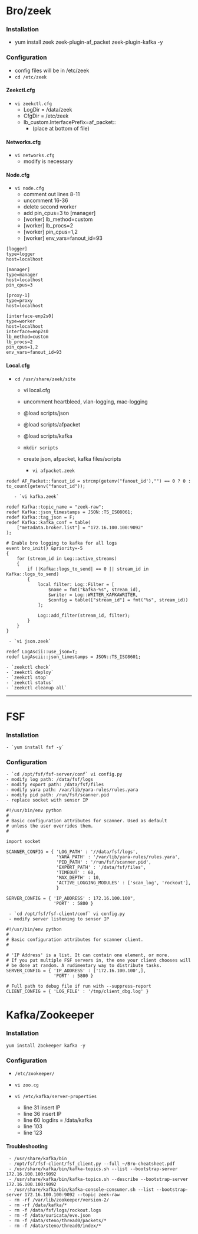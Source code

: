 # Bro/zeek

### Installation

  - yum install zeek zeek-plugin-af_packet zeek-plugin-kafka -y

### Configuration

  - config files will be in /etc/zeek
  - `cd /etc/zeek`

#### Zeekctl.cfg

  - `vi zeekctl.cfg`
     - LogDir = /data/zeek
     - CfgDir = /etc/zeek
     - lb_custom.InterfacePrefix=af_packet::
       - (place at bottom of file)


#### Networks.cfg

  - `vi networks.cfg`
     - modify is necessary

#### Node.cfg

  - `vi node.cfg`
     - comment out lines 8-11
     - uncomment 16-36
     - delete second worker
     - add pin_cpus=3 to [manager]
     - [worker] lb_method=custom
     - [worker] lb_procs=2
     - [worker] pin_cpus=1,2
     - [worker] env_vars=fanout_id=93

```
[logger]
type=logger
host=localhost

[manager]
type=manager
host=localhost
pin_cpus=3

[proxy-1]
type=proxy
host=localhost

[interface-enp2s0]
type=worker
host=localhost
interface=enp2s0
lb_method=custom
lb_procs=2
pin_cpus=1,2
env_vars=fanout_id=93

```
#### Local.cfg

   - `cd /usr/share/zeek/site`
     - vi local.cfg
     - uncomment heartbleed, vlan-logging, mac-logging
     - @load scripts/json
     - @load scripts/afpacket
     - @load scripts/kafka
     - `mkdir scripts`
     - create json, afpacket, kafka files/scripts

       - `vi afpacket.zeek`

```
redef AF_Packet::fanout_id = strcmp(getenv("fanout_id'),"") == 0 ? 0 : to_count(getenv("fanout_id"));

```

       - `vi kafka.zeek`


```
redef Kafka::topic_name = "zeek-raw";
redef Kafka::json_timestamps = JSON::TS_ISO8061;
redef Kafka::tag_json = F;
redef Kafka::kafka_conf = table(
    ["metadata.broker.list"] = "172.16.100.100:9092"
);

# Enable bro logging to kafka for all logs
event bro_init() &priority=-5
{
    for (stream_id in Log::active_streams)
    {
        if (|Kafka::logs_to_send| == 0 || stream_id in Kafka::logs_to_send)
        {
            local filter: Log::Filter = [
                $name = fmt("kafka-%s", stream_id),
                $writer = Log::WRITER_KAFKAWRITER,
                $config = table(["stream_id"] = fmt("%s", stream_id))
            ];

            Log::add_filter(stream_id, filter);
        }
    }
}

```

     - `vi json.zeek`

```
redef LogAscii::use_json=T;
redef LogAscii::json_timestamps = JSON::TS_ISO8601;

```
    - `zeekctl check`
    - `zeekctl deploy`
    - `zeekctl stop`
    - `zeekctl status`
    - `zeekctl cleanup all`

---

# FSF

### Installation

    - `yum install fsf -y`

### Configuration   


    - `cd /opt/fsf/fsf-server/conf` vi config.py
    - modify log path: /data/fsf/logs
    - modify export path: /data/fsf/files
    - modify yara path: /var/lib/yara-rules/rules.yara
    - modify pid path: /run/fsf/scanner.pid
    - replace socket with sensor IP

```
#!/usr/bin/env python
#
# Basic configuration attributes for scanner. Used as default
# unless the user overrides them.
#

import socket

SCANNER_CONFIG = { 'LOG_PATH' : '//data/fsf/logs',
                   'YARA_PATH' : '/var/lib/yara-rules/rules.yara',
                   'PID_PATH' : '/run/fsf/scanner.pid',
                   'EXPORT_PATH' : '/data/fsf/files',
                   'TIMEOUT' : 60,
                   'MAX_DEPTH' : 10,
                   'ACTIVE_LOGGING_MODULES' : ['scan_log', 'rockout'],
                   }

SERVER_CONFIG = { 'IP_ADDRESS' : 172.16.100.100",
                  'PORT' : 5800 }

```
     - `cd /opt/fsf/fsf-client/conf` vi config.py
     - modify server listening to sensor IP

```
#!/usr/bin/env python
#
# Basic configuration attributes for scanner client.
#

# 'IP Address' is a list. It can contain one element, or more.
# If you put multiple FSF servers in, the one your client chooses will
# be done at random. A rudimentary way to distribute tasks.
SERVER_CONFIG = { 'IP_ADDRESS' : ['172.16.100.100',],
                  'PORT' : 5800 }

# Full path to debug file if run with --suppress-report
CLIENT_CONFIG = { 'LOG_FILE' : '/tmp/client_dbg.log' }

```

# Kafka/Zookeeper

### Installation

  `yum install Zookeeper kafka -y`

### Configuration

   - `/etc/zookeeper/`
   - `vi zoo.cg`

   - `vi /etc/kafka/server-properties`
     - line 31 insert IP
     - line 36 insert IP
     - line 60 logdirs = /data/kafka
     - line 103
     - line 123

#### Troubleshooting
     - /usr/share/kafka/bin
     - /opt/fsf/fsf-client/fsf_client.py --full ~/Bro-cheatsheet.pdf
     - /usr/share/kafka/bin/kafka-topics.sh --list --bootstrap-server 172.16.100.100:9092
     - /usr/share/kafka/bin/kafka-topics.sh --describe --bootstrap-server 172.16.100.100:9092
     - /usr/share/kafka/bin/kafka-console-consumer.sh --list --bootstrap-server 172.16.100.100:9092 --topic zeek-raw
     - rm -rf /var/lib/zookeeper/version-2/
     - rm -rf /data/kafka/*
     - rm -f /data/fsf/logs/rockout.logs
     - rm -f /data/suricata/eve.json
     - rm -f /data/steno/thread0/packets/*
     - rm -f /data/steno/thread0/index/*
